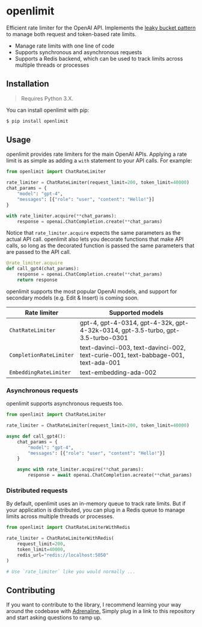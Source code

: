 # openlimit

Efficient rate limiter for the OpenAI API. Implements the [leaky bucket pattern](https://en.wikipedia.org/wiki/Leaky_bucket) to manage both request and token-based rate limits.

- Manage rate limits with one line of code
- Supports synchronous and asynchronous requests
- Supports a Redis backend, which can be used to track limits across multiple threads or processes

## Installation 

> Requires Python 3.X.

You can install openlimit with pip:

```bash
$ pip install openlimit
```

## Usage

openlimit provides rate limiters for the main OpenAI APIs. Applying a rate limit is as simple as adding a `with` statement to your API calls. For example:

```python
from openlimit import ChatRateLimiter

rate_limiter = ChatRateLimiter(request_limit=200, token_limit=40000)
chat_params = { 
    "model": "gpt-4", 
    "messages": [{"role": "user", "content": "Hello!"}]
}

with rate_limiter.acquire(**chat_params):
    response = openai.ChatCompletion.create(**chat_params)
```

Notice that `rate_limiter.acquire` expects the same parameters as the actual API call. openlimit also lets you decorate functions that make API calls, so long as the decorated function is passed the same parameters that are passed to the API call.


```python
@rate_limiter.acquire
def call_gpt4(chat_params):
    response = openai.ChatCompletion.create(**chat_params)
    return response
```

openlimit supports the most popular OpenAI models, and support for secondary models (e.g. Edit & Insert) is coming soon.

| Rate limiter | Supported models |
| --- | --- |
| `ChatRateLimiter` | gpt-4, gpt-4-0314, gpt-4-32k, gpt-4-32k-0314, gpt-3.5-turbo, gpt-3.5-turbo-0301 |
| `CompletionRateLimiter` | text-davinci-003, text-davinci-002, text-curie-001, text-babbage-001, text-ada-001 |
| `EmbeddingRateLimiter` | text-embedding-ada-002 |

### Asynchronous requests

openlimit supports asynchronous requests too.

```python
from openlimit import ChatRateLimiter

rate_limiter = ChatRateLimiter(request_limit=200, token_limit=40000)

async def call_gpt4():
    chat_params = { 
        "model": "gpt-4", 
        "messages": [{"role": "user", "content": "Hello!"}]
    }

    async with rate_limiter.acquire(**chat_params):
        response = await openai.ChatCompletion.acreate(**chat_params)
```

### Distributed requests

By default, openlimit uses an in-memory queue to track rate limits. But if your application is distributed, you can plug in a Redis queue to manage limits across multiple threads or processes.

```python
from openlimit import ChatRateLimiterWithRedis

rate_limiter = ChatRateLimiterWithRedis(
    request_limit=200,
    token_limit=40000,
    redis_url="redis://localhost:5050"
)

# Use `rate_limiter` like you would normally ...
```

## Contributing

If you want to contribute to the library, I recommend learning your way around the codebase with [Adrenaline.](https://useadrenaline.com/) Simply plug in a link to this repository and start asking questions to ramp up.